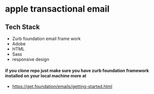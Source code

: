 # apple transactional email

## Tech Stack

- Zurb foundation email frame work
- Adobe
- HTML
- Sass
- responsive design


#### if you clone repo just make sure you have zurb foundation framework installed on your local machine more at

- https://get.foundation/emails/getting-started.html
